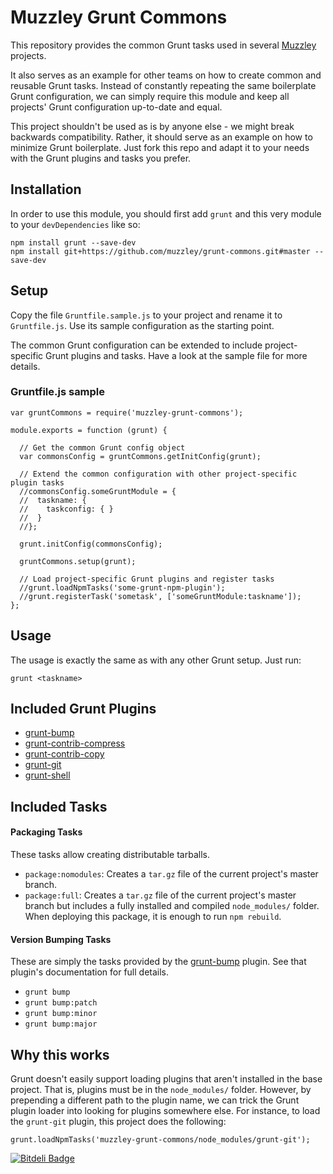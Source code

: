 # Muzzley Grunt Commons

This repository provides the common Grunt tasks used in several [Muzzley](http://www.muzzley.com) projects.

It also serves as an example for other teams on how to create common and reusable Grunt tasks. Instead of constantly repeating the same boilerplate Grunt configuration, we can simply require this module and keep all projects' Grunt configuration up-to-date and equal.

This project shouldn't be used as is by anyone else - we might break backwards compatibility. Rather, it should serve as an example on how to minimize Grunt boilerplate. Just fork this repo and adapt it to your needs with the Grunt plugins and tasks you prefer.

## Installation

In order to use this module, you should first add `grunt` and this very module to your `devDependencies` like so:

    npm install grunt --save-dev
    npm install git+https://github.com/muzzley/grunt-commons.git#master --save-dev

## Setup

Copy the file `Gruntfile.sample.js` to your project and rename it to `Gruntfile.js`. Use its sample configuration as the starting point.

The common Grunt configuration can be extended to include project-specific Grunt plugins and tasks. Have a look at the sample file for more details.

### Gruntfile.js sample

    var gruntCommons = require('muzzley-grunt-commons');

    module.exports = function (grunt) {

      // Get the common Grunt config object
      var commonsConfig = gruntCommons.getInitConfig(grunt);

      // Extend the common configuration with other project-specific plugin tasks
      //commonsConfig.someGruntModule = {
      //  taskname: {
      //    taskconfig: { }
      //  }
      //};

      grunt.initConfig(commonsConfig);

      gruntCommons.setup(grunt);

      // Load project-specific Grunt plugins and register tasks
      //grunt.loadNpmTasks('some-grunt-npm-plugin');
      //grunt.registerTask('sometask', ['someGruntModule:taskname']);
    };

## Usage

The usage is exactly the same as with any other Grunt setup. Just run:

    grunt <taskname>

## Included Grunt Plugins

* [grunt-bump](https://github.com/vojtajina/grunt-bump)
* [grunt-contrib-compress](https://github.com/gruntjs/grunt-contrib-compress)
* [grunt-contrib-copy](https://github.com/gruntjs/grunt-contrib-copy)
* [grunt-git](https://github.com/rubenv/grunt-git)
* [grunt-shell](https://github.com/sindresorhus/grunt-shell)

## Included Tasks

#### Packaging Tasks

These tasks allow creating distributable tarballs.

* `package:nomodules`: Creates a `tar.gz` file of the current project's master branch.
* `package:full`: Creates a `tar.gz` file of the current project's master branch but includes a fully installed and compiled `node_modules/` folder. When deploying this package, it is enough to run `npm rebuild`.

#### Version Bumping Tasks

These are simply the tasks provided by the [grunt-bump](https://github.com/vojtajina/grunt-bump) plugin. See that plugin's documentation for full details.

* `grunt bump`
* `grunt bump:patch`
* `grunt bump:minor`
* `grunt bump:major`

## Why this works

Grunt doesn't easily support loading plugins that aren't installed in the base project. That is, plugins must be in the `node_modules/` folder. However, by prepending a different path to the plugin name, we can trick the Grunt plugin loader into looking for plugins somewhere else. For instance, to load the `grunt-git` plugin, this project does the following:

    grunt.loadNpmTasks('muzzley-grunt-commons/node_modules/grunt-git');


[![Bitdeli Badge](https://d2weczhvl823v0.cloudfront.net/muzzley/grunt-commons/trend.png)](https://bitdeli.com/free "Bitdeli Badge")

